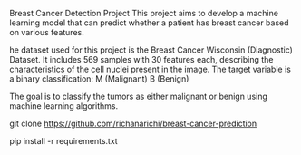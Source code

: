 Breast Cancer Detection Project
This project aims to develop a machine learning model that can predict whether a patient has breast cancer based on various features.

he dataset used for this project is the Breast Cancer Wisconsin (Diagnostic) Dataset. It includes 569 samples with 30 features each, describing the characteristics of the cell nuclei present in the image. The target variable is a binary classification:
M (Malignant)
B (Benign)

The goal is to classify the tumors as either malignant or benign using machine learning algorithms. 

git clone https://github.com/richanarichi/breast-cancer-prediction

pip install -r requirements.txt
